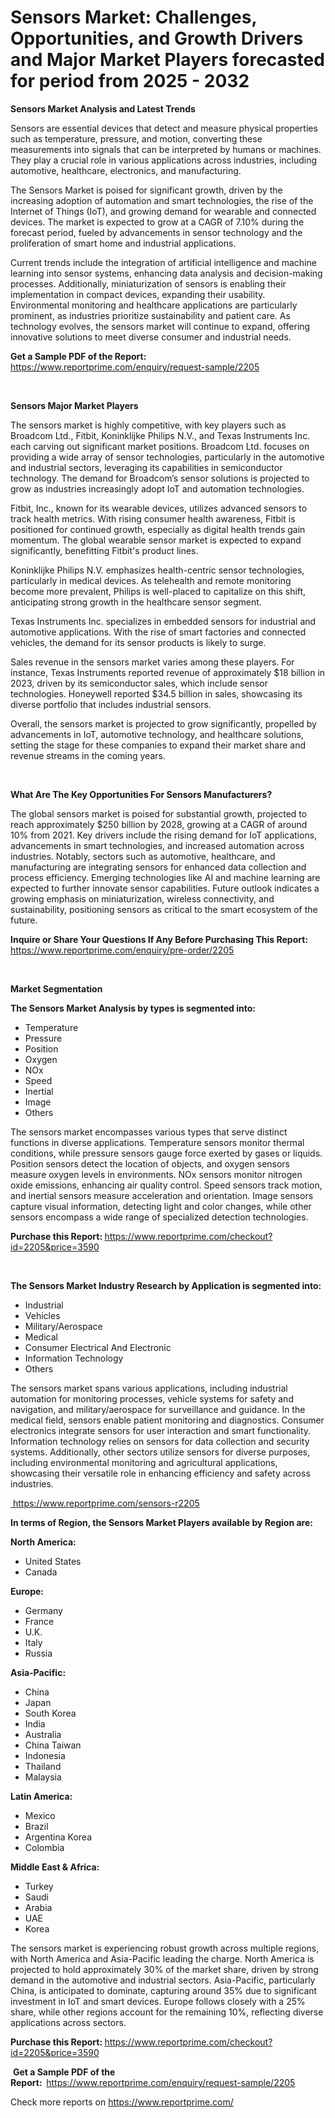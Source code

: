 <p><h1>Sensors Market: Challenges, Opportunities, and Growth Drivers and Major Market Players forecasted for period from 2025 - 2032</h1></p><p><strong>Sensors Market Analysis and Latest Trends</strong></p>
<p><p>Sensors are essential devices that detect and measure physical properties such as temperature, pressure, and motion, converting these measurements into signals that can be interpreted by humans or machines. They play a crucial role in various applications across industries, including automotive, healthcare, electronics, and manufacturing.</p><p>The Sensors Market is poised for significant growth, driven by the increasing adoption of automation and smart technologies, the rise of the Internet of Things (IoT), and growing demand for wearable and connected devices. The market is expected to grow at a CAGR of 7.10% during the forecast period, fueled by advancements in sensor technology and the proliferation of smart home and industrial applications.</p><p>Current trends include the integration of artificial intelligence and machine learning into sensor systems, enhancing data analysis and decision-making processes. Additionally, miniaturization of sensors is enabling their implementation in compact devices, expanding their usability. Environmental monitoring and healthcare applications are particularly prominent, as industries prioritize sustainability and patient care. As technology evolves, the sensors market will continue to expand, offering innovative solutions to meet diverse consumer and industrial needs.</p></p>
<p><strong>Get a Sample PDF of the Report:&nbsp;</strong> <a href="https://www.reportprime.com/enquiry/request-sample/2205?utm_campaign=2383&utm_medium=2&utm_source=Github&utm_content=ia&utm_term=18032025&utm_id=sensors">https://www.reportprime.com/enquiry/request-sample/2205</a></p>
<p>&nbsp;</p>
<p><strong>Sensors Major Market Players</strong></p>
<p><p>The sensors market is highly competitive, with key players such as Broadcom Ltd., Fitbit, Koninklijke Philips N.V., and Texas Instruments Inc. each carving out significant market positions. Broadcom Ltd. focuses on providing a wide array of sensor technologies, particularly in the automotive and industrial sectors, leveraging its capabilities in semiconductor technology. The demand for Broadcom’s sensor solutions is projected to grow as industries increasingly adopt IoT and automation technologies.</p><p>Fitbit, Inc., known for its wearable devices, utilizes advanced sensors to track health metrics. With rising consumer health awareness, Fitbit is positioned for continued growth, especially as digital health trends gain momentum. The global wearable sensor market is expected to expand significantly, benefitting Fitbit's product lines.</p><p>Koninklijke Philips N.V. emphasizes health-centric sensor technologies, particularly in medical devices. As telehealth and remote monitoring become more prevalent, Philips is well-placed to capitalize on this shift, anticipating strong growth in the healthcare sensor segment.</p><p>Texas Instruments Inc. specializes in embedded sensors for industrial and automotive applications. With the rise of smart factories and connected vehicles, the demand for its sensor products is likely to surge.</p><p>Sales revenue in the sensors market varies among these players. For instance, Texas Instruments reported revenue of approximately $18 billion in 2023, driven by its semiconductor sales, which include sensor technologies. Honeywell reported $34.5 billion in sales, showcasing its diverse portfolio that includes industrial sensors. </p><p>Overall, the sensors market is projected to grow significantly, propelled by advancements in IoT, automotive technology, and healthcare solutions, setting the stage for these companies to expand their market share and revenue streams in the coming years.</p></p>
<p>&nbsp;</p>
<p><strong>What Are The Key Opportunities For Sensors Manufacturers?</strong></p>
<p><p>The global sensors market is poised for substantial growth, projected to reach approximately $250 billion by 2028, growing at a CAGR of around 10% from 2021. Key drivers include the rising demand for IoT applications, advancements in smart technologies, and increased automation across industries. Notably, sectors such as automotive, healthcare, and manufacturing are integrating sensors for enhanced data collection and process efficiency. Emerging technologies like AI and machine learning are expected to further innovate sensor capabilities. Future outlook indicates a growing emphasis on miniaturization, wireless connectivity, and sustainability, positioning sensors as critical to the smart ecosystem of the future.</p></p>
<p><strong>Inquire or Share Your Questions If Any Before Purchasing This Report:</strong> <a href="https://www.reportprime.com/enquiry/pre-order/2205?utm_campaign=2383&utm_medium=2&utm_source=Github&utm_content=ia&utm_term=18032025&utm_id=sensors">https://www.reportprime.com/enquiry/pre-order/2205</a></p>
<p>&nbsp;</p>
<p><strong>Market Segmentation</strong></p>
<p><strong>The Sensors Market Analysis by types is segmented into:</strong></p>
<p><ul><li>Temperature</li><li>Pressure</li><li>Position</li><li>Oxygen</li><li>NOx</li><li>Speed</li><li>Inertial</li><li>Image</li><li>Others</li></ul></p>
<p><p>The sensors market encompasses various types that serve distinct functions in diverse applications. Temperature sensors monitor thermal conditions, while pressure sensors gauge force exerted by gases or liquids. Position sensors detect the location of objects, and oxygen sensors measure oxygen levels in environments. NOx sensors monitor nitrogen oxide emissions, enhancing air quality control. Speed sensors track motion, and inertial sensors measure acceleration and orientation. Image sensors capture visual information, detecting light and color changes, while other sensors encompass a wide range of specialized detection technologies.</p></p>
<p><strong>Purchase this Report:&nbsp;</strong><a href="https://www.reportprime.com/checkout?id=2205&price=3590&utm_campaign=2383&utm_medium=2&utm_source=Github&utm_content=ia&utm_term=18032025&utm_id=sensors">https://www.reportprime.com/checkout?id=2205&price=3590</a></p>
<p>&nbsp;</p>
<p><strong>The Sensors Market Industry Research by Application is segmented into:</strong></p>
<p><ul><li>Industrial</li><li>Vehicles</li><li>Military/Aerospace</li><li>Medical</li><li>Consumer Electrical And Electronic</li><li>Information Technology</li><li>Others</li></ul></p>
<p><p>The sensors market spans various applications, including industrial automation for monitoring processes, vehicle systems for safety and navigation, and military/aerospace for surveillance and guidance. In the medical field, sensors enable patient monitoring and diagnostics. Consumer electronics integrate sensors for user interaction and smart functionality. Information technology relies on sensors for data collection and security systems. Additionally, other sectors utilize sensors for diverse purposes, including environmental monitoring and agricultural applications, showcasing their versatile role in enhancing efficiency and safety across industries.</p></p>
<p><a href="https://www.reportprime.com/sensors-r2205?utm_campaign=2383&utm_medium=2&utm_source=Github&utm_content=ia&utm_term=18032025&utm_id=sensors">&nbsp;https://www.reportprime.com/sensors-r2205</a></p>
<p><strong>In terms of Region, the Sensors Market Players available by Region are:</strong></p>
<p>
    <p> <strong> North America: </strong>
        <ul>
            <li>United States</li>
            <li>Canada</li>
        </ul>
        </p> 
    <p> <strong> Europe: </strong>
        <ul>
            <li>Germany</li>
            <li>France</li>
            <li>U.K.</li>
            <li>Italy</li>
            <li>Russia</li>
        </ul>
        </p> 
    <p> <strong> Asia-Pacific: </strong>
        <ul>
            <li>China</li>
            <li>Japan</li>
            <li>South Korea</li>
            <li>India</li>
            <li>Australia</li>
            <li>China Taiwan</li>
            <li>Indonesia</li>
            <li>Thailand</li>
            <li>Malaysia</li>
        </ul>
        </p> 
    <p> <strong> Latin America: </strong>
        <ul>
            <li>Mexico</li>
            <li>Brazil</li>
            <li>Argentina Korea</li>
            <li>Colombia</li>
        </ul>
        </p> 
    <p> <strong> Middle East & Africa: </strong>
        <ul>
            <li>Turkey</li>
            <li>Saudi</li>
            <li>Arabia</li>
            <li>UAE</li>
            <li>Korea</li>
        </ul>
    </p>
    </p>
<p><p>The sensors market is experiencing robust growth across multiple regions, with North America and Asia-Pacific leading the charge. North America is projected to hold approximately 30% of the market share, driven by strong demand in the automotive and industrial sectors. Asia-Pacific, particularly China, is anticipated to dominate, capturing around 35% due to significant investment in IoT and smart devices. Europe follows closely with a 25% share, while other regions account for the remaining 10%, reflecting diverse applications across sectors.</p></p>
<p><strong>Purchase this Report: </strong><a href="https://www.reportprime.com/checkout?id=2205&price=3590&utm_campaign=2383&utm_medium=2&utm_source=Github&utm_content=ia&utm_term=18032025&utm_id=sensors">https://www.reportprime.com/checkout?id=2205&price=3590</a></p>
<p>&nbsp;<strong>Get a Sample PDF of the Report:&nbsp;&nbsp;</strong><a href="https://www.reportprime.com/enquiry/request-sample/2205?utm_campaign=2383&utm_medium=2&utm_source=Github&utm_content=ia&utm_term=18032025&utm_id=sensors">https://www.reportprime.com/enquiry/request-sample/2205</a></p>
<p><strong></strong></p>
<p>Check more reports on <a href="https://www.reportprime.com/?utm_campaign=2383&utm_medium=2&utm_source=Github&utm_content=ia&utm_term=18032025&utm_id=sensors">https://www.reportprime.com/</a></p>